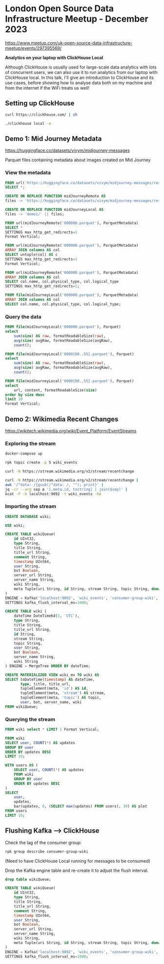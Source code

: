 # London Open Source Data Infrastructure Meetup - December 2023

https://www.meetup.com/uk-open-source-data-infrastructure-meetup/events/297395569/

**Analytics on your laptop with ClickHouse Local**

Although ClickHouse is usually used for large-scale data analytics with lots of concurrent users, we can also use it to run analytics from our laptop with ClickHouse local. In this talk, I'll give an introduction to ClickHouse and its use cases, before showing how to analyse data both on my machine and from the internet if the WiFi treats us well!

## Setting up ClickHouse

```bash
curl https://clickhouse.com/ | sh
```

```bash
./clickhouse local -m
```

## Demo 1: Mid Journey Metadata

https://huggingface.co/datasets/vivym/midjourney-messages

Parquet files containing metadata about images created on Mid Journey

### View the metadata

```sql
FROM url('https://huggingface.co/datasets/vivym/midjourney-messages/resolve/main/data/000000.parquet', ParquetMetadata)
SELECT *;
```

```sql
CREATE OR REPLACE FUNCTION midJourneyRemote AS 
files -> 'https://huggingface.co/datasets/vivym/midjourney-messages/resolve/main/data/' || files;
```

```sql
CREATE OR REPLACE FUNCTION midJourneyLocal AS 
files -> 'demo1/' || files;
```


```sql
FROM url(midJourneyRemote('000000.parquet'), ParquetMetadata)
SELECT *
SETTINGS max_http_get_redirects=1
Format Vertical;
```

```sql
FROM url(midJourneyRemote('000000.parquet'), ParquetMetadata)
ARRAY JOIN columns AS col
SELECT untuple(col) AS c
SETTINGS max_http_get_redirects=1
Format Vertical;
```

```sql
FROM url(midJourneyRemote('000000.parquet'), ParquetMetadata) 
ARRAY JOIN columns AS col
SELECT col.name, col.physical_type, col.logical_type
SETTINGS max_http_get_redirects=1;
```

```sql
FROM file(midJourneyLocal('000000.parquet'), ParquetMetadata) 
ARRAY JOIN columns AS col
SELECT col.name, col.physical_type, col.logical_type;
```


### Query the data

```sql
FROM file(midJourneyLocal('000000.parquet'), Parquet) 
select 
    sum(size) AS raw, formatReadableSize(raw), 
    avg(size) avgRaw, formatReadableSize(avgRaw), 
    count();
```

```sql
FROM file(midJourneyLocal('0000{00..55}.parquet'), Parquet) 
select 
    sum(size) AS raw, formatReadableSize(raw), 
    avg(size) avgRaw, formatReadableSize(avgRaw), 
    count();
```

```sql
FROM file(midJourneyLocal('0000{00..55}.parquet'), Parquet)
select
    url, content, formatReadableSize(size) 
order by size desc 
limit 10 
Format Vertical;
```

## Demo 2: Wikimedia Recent Changes

https://wikitech.wikimedia.org/wiki/Event_Platform/EventStreams

### Exploring the stream

```bash
docker-compose up
```

```bash
rpk topic create -p 5 wiki_events
```

```bash
curl -N https://stream.wikimedia.org/v2/stream/recentchange 
```

```bash
curl -N https://stream.wikimedia.org/v2/stream/recentchange |
awk '/^data: /{gsub(/^data: /, ""); print}' |
jq -cr --arg sep ø '[.meta.id, tostring] | join($sep)' |
kcat -P -b localhost:9092 -t wiki_events -Kø
```

### Importing the stream

```sql
CREATE DATABASE wiki;
```

```sql
USE wiki;
```

```sql
CREATE TABLE wikiQueue(
    id UInt32,
    type String,
    title String,
    title_url String,
    comment String,
    timestamp UInt64,
    user String,
    bot Boolean,
    server_url String,
    server_name String,
    wiki String,
    meta Tuple(uri String, id String, stream String, topic String, domain String)
)
ENGINE = Kafka('localhost:9092', 'wiki_events', 'consumer-group-wiki', 'JSONEachRow')
SETTINGS kafka_flush_interval_ms=1000;
```

```sql
CREATE TABLE wiki (
    dateTime DateTime64(3, 'UTC'),
    type String,
    title String,
    title_url String,
    id String,
    stream String,
    topic String,
    user String,
    bot Boolean, 
    server_name String,
    wiki String
) ENGINE = MergeTree ORDER BY dateTime;
```

```sql
CREATE MATERIALIZED VIEW wiki_mv TO wiki AS 
SELECT toDateTime(timestamp) AS dateTime,
       type, title, title_url, 
       tupleElement(meta, 'id') AS id, 
       tupleElement(meta, 'stream') AS stream, 
       tupleElement(meta, 'topic') AS topic, 
       user, bot, server_name, wiki
FROM wikiQueue;
```

### Querying the stream

```sql
FROM wiki select * LIMIT 1 Format Vertical;
```

```sql
FROM wiki
SELECT user, COUNT(*) AS updates
GROUP BY user
ORDER BY updates DESC
LIMIT 10;
```

```sql
WITH users AS (
    SELECT user, COUNT(*) AS updates
    FROM wiki
    GROUP BY user
    ORDER BY updates DESC
)
SELECT
    user,
    updates,
    bar(updates, 0, (SELECT max(updates) FROM users), 30) AS plot
FROM users
LIMIT 10;
```

## Flushing Kafka --> ClickHouse

Check the lag of the consumer group:

```bash
rpk group describe consumer-group-wiki
```

(Need to have ClickHouse Local running for messages to be consumed)

Drop the Kafka engine table and re-create it to adjust the flush interval.

```sql
drop table wikiQueue;
```

```sql
CREATE TABLE wikiQueue(
    id UInt32,
    type String,
    title String,
    title_url String,
    comment String,
    timestamp UInt64,
    user String,
    bot Boolean,
    server_url String,
    server_name String,
    wiki String,
    meta Tuple(uri String, id String, stream String, topic String, domain String)
)
ENGINE = Kafka('localhost:9092', 'wiki_events', 'consumer-group-wiki', 'JSONEachRow')
SETTINGS kafka_flush_interval_ms=1000;
```
